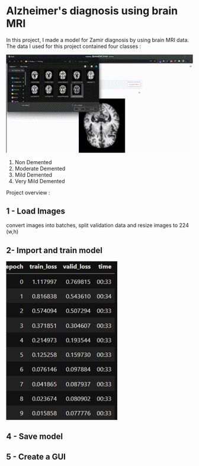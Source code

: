 # Alzheimer's diagnosis using brain MRI
In this project, I made a model for Zamir diagnosis by using brain MRI data. The data I used for this project contained four classes :

![alt Text](https://github.com/meysamraz/alzheimers_diagnosis_using_brain_MRI/blob/master/src/demo.gif)


1. Non Demented 
2. Moderate Demented 
3. Mild Demented 
4. Very Mild Demented

Project overview : 

## 1 - Load Images
convert images into batches, split validation data and resize images to 224 (w,h)


## 2- Import and train model 
<img src = "src/loss.png"  width ="300"/>


## 4 - Save model

## 5 - Create a GUI 
